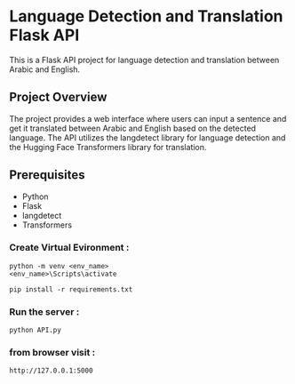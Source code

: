 # Language Detection and Translation Flask API

This is a Flask API project for language detection and translation between Arabic and English.

## Project Overview

The project provides a web interface where users can input a sentence and get it translated between Arabic and English based on the detected language. The API utilizes the langdetect library for language detection and the Hugging Face Transformers library for translation.

## Prerequisites

- Python 
- Flask 
- langdetect 
- Transformers 



### Create Virtual Evironment :

```
python -m venv <env_name>
<env_name>\Scripts\activate
```

```
pip install -r requirements.txt
```

### Run the server :
```
python API.py
```
### from browser visit :  
```
http://127.0.0.1:5000
```